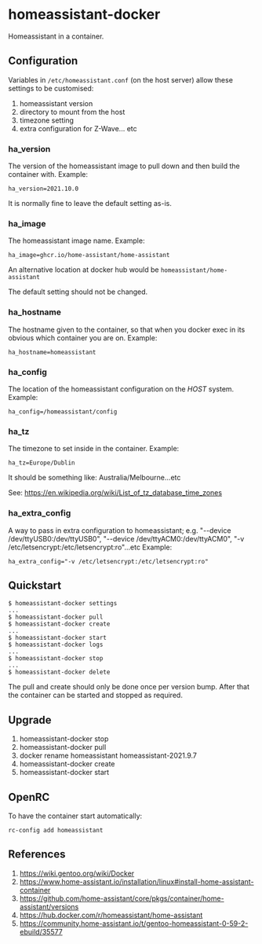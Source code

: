# homeassistant-docker

Homeassistant in a container.

## Configuration

Variables in `/etc/homeassistant.conf` (on the host server) allow these settings to be customised:

1. homeassistant version
2. directory to mount from the host
3. timezone setting
4. extra configuration for Z-Wave... etc

### ha_version

The version of the homeassistant image to pull down and then build the container with.
Example:

```
ha_version=2021.10.0
```

It is normally fine to leave the default setting as-is.

### ha_image

The homeassistant image name. Example:

```
ha_image=ghcr.io/home-assistant/home-assistant
```

An alternative location at docker hub would be `homeassistant/home-assistant`

The default setting should not be changed.

### ha_hostname

The hostname given to the container, so that when you docker exec in its obvious which container you are on.
Example:

```
ha_hostname=homeassistant
```

### ha_config

The location of the homeassistant configuration on the *HOST* system.
Example:

```
ha_config=/homeassistant/config
```

### ha_tz

The timezone to set inside in the container.
Example:

```
ha_tz=Europe/Dublin
```

It should be something like: Australia/Melbourne...etc

See: https://en.wikipedia.org/wiki/List_of_tz_database_time_zones

### ha_extra_config

A way to pass in extra configuration to homeassistant; e.g. "--device /dev/ttyUSB0:/dev/ttyUSB0",
"--device /dev/ttyACM0:/dev/ttyACM0", "-v /etc/letsencrypt:/etc/letsencrypt:ro"...etc
Example:

```
ha_extra_config="-v /etc/letsencrypt:/etc/letsencrypt:ro"
```

## Quickstart

```
$ homeassistant-docker settings
...
$ homeassistant-docker pull
$ homeassistant-docker create
...
$ homeassistant-docker start
$ homeassistant-docker logs
...
$ homeassistant-docker stop
...
$ homeassistant-docker delete
```

The pull and create should only be done once per version bump.
After that the container can be started and stopped as required.

## Upgrade

1. homeassistant-docker stop
2. homeassistant-docker pull
3. docker rename homeassistant homeassistant-2021.9.7
4. homeassistant-docker create
5. homeassistant-docker start

## OpenRC

To have the container start automatically:

```
rc-config add homeassistant
```

## References

1. https://wiki.gentoo.org/wiki/Docker
2. https://www.home-assistant.io/installation/linux#install-home-assistant-container
3. https://github.com/home-assistant/core/pkgs/container/home-assistant/versions
4. https://hub.docker.com/r/homeassistant/home-assistant
5. https://community.home-assistant.io/t/gentoo-homeassistant-0-59-2-ebuild/35577

